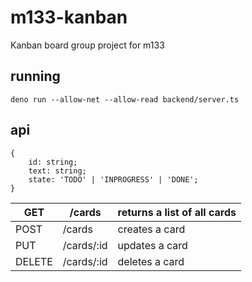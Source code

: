 # m133-kanban

Kanban board group project for m133

## running

`deno run --allow-net --allow-read backend/server.ts`

## api

    {
        id: string;
        text: string;
        state: 'TODO' | 'INPROGRESS' | 'DONE';
    }

| GET    | /cards     | returns a list of all cards |
|--------|------------|-----------------------------|
| POST   | /cards     | creates a card              |
| PUT    | /cards/:id | updates a card              |
| DELETE | /cards/:id | deletes a card              |

